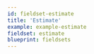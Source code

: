 ```yaml
---
id: fieldset-estimate
title: 'Estimate'
example: example-estimate
fieldset: estimate
blueprint: fieldsets
---
```

